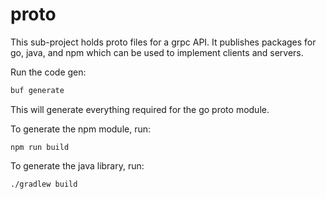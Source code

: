 # proto

This sub-project holds proto files for a grpc API.  It publishes packages for go, java, and npm which can be used to implement clients and servers.

Run the code gen:
```sh
buf generate
```
This will generate everything required for the go proto module.

To generate the npm module, run:
```
npm run build
```

To generate the java library, run:
```
./gradlew build
```

